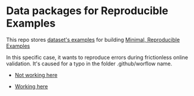 # Data packages for Reproducible Examples

This repo stores [dataset's examples](https://specs.frictionlessdata.io/) for building [Minimal, Reproducible Examples](https://stackoverflow.com/help/minimal-reproducible-example)

In this specific case, it wants to reproduce errors during frictionless online validation. It's caused for a typo in the folder .github/worflow name.

- [Not working here](https://github.com/dados-mg/datapackage-reprex/tree/frictionless-online-validate-whith-folder-typo)

- [Working here](https://github.com/dados-mg/datapackage-reprex/tree/frictionless-online-validate-whith-folder-typo-correction)


